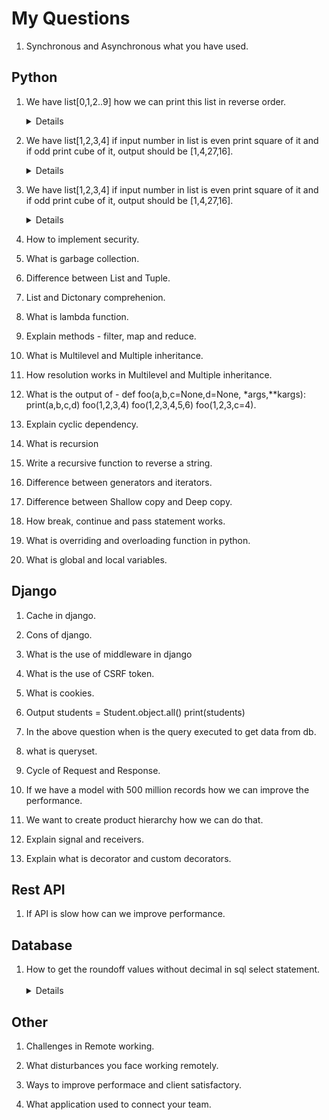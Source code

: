 # My Questions

1.  Synchronous and Asynchronous what you have used.


## Python

1.  We have list[0,1,2..9] how we can print this list in reverse order.
&emsp;<details>Use rever method of list, this will reverse the list whenever it is referred.
`list.reverse()`

1.  We have list[1,2,3,4] if input number in list is even print square of it and if odd print cube of it, output should be [1,4,27,16].
&emsp;<details>
Use % operator for getting the remainder input % 2 == 0 to get square = num**2 to get cube = num**3

1.  We have list[1,2,3,4] if input number in list is even print square of it and if odd print cube of it, output should be [1,4,27,16].
&emsp;<details>
Use % operator for getting the remainder input % 2 == 0 to get square = num**2 to get cube = num**3
    
1.  How to implement security.
    
1.  What is garbage collection.
    
1.  Difference between List and Tuple.

1.  List and Dictonary comprehenion.
    
1.  What is lambda function.
    
1.  Explain methods - filter, map and reduce.
    
1.  What is Multilevel and Multiple inheritance.
    
1.  How resolution works in Multilevel and Multiple inheritance.
    
1.  What is the output of - 
def foo(a,b,c=None,d=None, *args,**kargs):
print(a,b,c,d)
foo(1,2,3,4)
foo(1,2,3,4,5,6)
foo(1,2,3,c=4).
    
1.  Explain cyclic dependency.
    
1.  What is recursion
    
1.  Write a recursive function to reverse a string.
    
1.  Difference between generators and iterators.
    
1.  Difference between Shallow copy and Deep copy.
    
1.  How break, continue and pass statement works.
    
1.  What is overriding and overloading function in python.
    
1.  What is global and local variables.

## Django

1.  Cache in django.
    
1.  Cons of django.
    
1.  What is the use of middleware in django
    
1.  What is the use of CSRF token.
    
1.  What is cookies.
    
1.  Output
students = Student.object.all()
print(students)
    
1.  In the above question when is the query executed to get data from db.
    
1.  what is queryset.
    
1.  Cycle of Request and Response.
    
1.  If we have a model with 500 million records how we can improve the performance.

1.  We want to create product hierarchy how we can do that.
    
1.  Explain signal and receivers.
    
1.  Explain what is decorator and custom decorators.
    
## Rest API

1.  If API is slow how can we improve performance.

    
## Database

1.  How to get the roundoff values without decimal in sql select statement.
&emsp;<details>
Use the ROUND() function to round of the number it takes 2 arguments Round(number, decimal) where number is the input number to be round off and decimal is no of decimal places to be round off.
`SELECT ROUND(SALARY) FROM DEPARTMENT`.

## Other
    
1.  Challenges in Remote working.
    
1.  What disturbances you face working remotely.
    
1.  Ways to improve performace and client satisfactory.

1.  What application used to connect your team.
